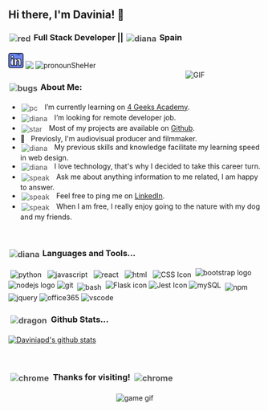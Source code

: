  ## Hi there, I'm Davinia! 🦕
  

<div align='left'style="vertical-align:middle">
<h3>
  <img src="https://github.com/user-attachments/assets/24712f10-9514-450f-96bb-3876c859bf5c" alt="red" style="vertical-align:middle; margin:2px; opacity:0.75; height:25px">
  <span>Full Stack Developer</span>
  ||
  <img src="https://github.com/user-attachments/assets/6c4cf216-bdff-4e73-ae17-834a5dc77f75" alt="diana" style="vertical-align:middle; margin:2px; opacity:0.75; height:25px">
  <span>Spain</span>
</h3>
  <a href="https://www.linkedin.com/in/davinia-p-delgado" target="_blank"><img height="30" src="https://raw.githubusercontent.com/8bithemant/8bithemant/master/linkedin.png?raw=true"/></a>
  <a href="https://github.com/daviniapd#:~:text=daviniaperezdelgado%40gmail.com" target="_blank" style="display: inline-block; vertical-align: middle;"><img height="30" src="https://cdn-icons-png.flaticon.com/256/324/324123.png"/></a> 
  <img src="https://cdn.icon-icons.com/icons2/2530/PNG/512/sheher_button_icon_151855.png" alt="pronounSheHer" height="30" >
</div>

   <img align="right" alt="GIF" src="https://user-images.githubusercontent.com/74038190/213760686-dcb02031-af46-4b9d-a6b1-9c367a379d9f.gif" width="30%" height="30%" style="vertical-align:middle"/>

### <img src="https://github.com/user-attachments/assets/eb2d21e1-1b10-4fc2-9cf0-37feaf73d1aa" alt="bugs" style="vertical-align:middle; margin:2px; opacity:0.75; height:25px"> About Me: 


- <img src="https://github.com/user-attachments/assets/5bf22aae-eecf-4f77-8163-01429c2a2865" alt="pc" style="vertical-align:middle; margin:2px; opacity:0.75; height:22px"> &nbsp; I’m currently learning on [4 Geeks Academy](https://4geeksacademy.com/es/premios).
- <img src="https://github.com/user-attachments/assets/51f6d251-8b49-4079-9250-8c7186a9ad8d" alt="diana" style="vertical-align:middle; margin:2px; opacity:0.75; height:20px"> &nbsp; I’m looking for remote developer job.
- <img src="https://github.com/user-attachments/assets/da7fe0b2-10b7-441c-8f68-7ddd2d31ada9" alt="star" style="vertical-align:middle; margin:2px; opacity:0.75; height:20px"> &nbsp; Most of my projects are available on [Github](https://github.com/daviniapd?tab=repositories).
- 🎥 &nbsp; Previosly, I'm audiovisual producer and filmmaker. 
- <img src="https://github.com/user-attachments/assets/2b21f2c4-ef99-4c1d-b441-1aabfe0ee7bc" alt="diana" style="vertical-align:middle; margin:2px; opacity:0.75; height:20px"> &nbsp; My previous skills and knowledge facilitate my learning speed in web design.
- <img src="https://github.com/user-attachments/assets/1043f8dc-36c1-4a05-a223-c97f37d885e2" alt="diana" style="vertical-align:middle; margin:2px; opacity:0.75; height:20px"> &nbsp; I love technology, that's why I decided to take this career turn. 
- <img src="https://github.com/user-attachments/assets/fdeb748b-adec-49c6-b761-62aaa650a495" alt="speak" style="vertical-align:middle; margin:2px; opacity:0.75; height:20px"> &nbsp; Ask me about anything information to me related, I am happy to answer.
- <img src="https://github.com/user-attachments/assets/cfbf1a7e-fe7c-4a41-bc3d-1b095838a332" alt="speak" style="vertical-align:middle; margin:2px; opacity:0.75; height:20px"> &nbsp; Feel free to ping me on [LinkedIn](https://www.linkedin.com/in/davinia-p-delgado).
- <img src="https://github.com/user-attachments/assets/cc6bf341-cabc-4226-85ba-fb1bff43d458" alt="speak" style="vertical-align:middle; margin:2px; opacity:0.75; height:20px"> &nbsp; When I am free, I really enjoy going to the nature with my dog and my friends. 

<br />

### <img src="https://github.com/user-attachments/assets/31be5e71-5269-411e-9989-25a67c338170" alt="diana" style="vertical-align:middle; margin:2px; opacity:0.75; height:25px"> Languages and Tools...

<p align="left">


  <img src="https://cdn.icon-icons.com/icons2/2530/PNG/512/python_button_icon_151925.png" alt="python" height="40" style="vertical-align:top; margin:4px">
  <img src="https://cdn.icon-icons.com/icons2/2530/PNG/512/js_button_icon_151927.png" alt="javascript" height="40" style="vertical-align:top; margin:4px">
  <img src="https://cdn.icon-icons.com/icons2/2530/PNG/512/react_button_icon_151947.png" alt="react" height="40" style="vertical-align:top; margin:4px">
  <img src="https://cdn.icon-icons.com/icons2/2530/PNG/512/html_button_icon_151929.png" alt="html" height="40" style="vertical-align:top; margin:4px">
  <img src="https://cdn.icon-icons.com/icons2/2530/PNG/512/css_button_icon_151935.png" alt="CSS Icon" height="40" style="vertical-align:top; margin:4px"/>
  <img src="https://cdn.icon-icons.com/icons2/2530/PNG/512/bootstrap_button_icon_151958.png" height="40" alt="bootstrap logo"  />
  <img src="https://cdn.icon-icons.com/icons2/2530/PNG/512/nodejs_button_icon_151951.png" height="40" alt="nodejs logo"  />
  <img src="https://cdn.icon-icons.com/icons2/3049/PNG/512/git_icon_189418.png" alt="git" height="40"/>
  <img src="https://cdn.icon-icons.com/icons2/2530/PNG/512/bash_button_icon_151886.png" alt="bash" height="40" style="vertical-align:top; margin:4px">
  <img src="https://velog.velcdn.com/images/khyun11/post/f47f3398-35d5-463e-ba83-1f3730cf4d15/image.png" height="36" alt="Flask icon"/>
  <img src="https://spin.atomicobject.com/wp-content/uploads/jest.png" height="36" alt="Jest Icon" />
  <img title="MySQL" src="https://cdn.icon-icons.com/icons2/2699/PNG/512/mysql_horizontal_logo_icon_170929.png" height="36" alt="mySQL" />
  <img src="https://cdn.icon-icons.com/icons2/2530/PNG/512/npm_button_icon_151891.png" alt="npm" height="40" style="vertical-align:top; margin:4px">
  <img src="https://cdn.icon-icons.com/icons2/2530/PNG/512/jquery_button_icon_151954.png" height="40" alt="jquery"  />
  <img src="https://cdn.icon-icons.com/icons2/2530/PNG/512/office_button_icon_151888.png" height="40" alt="office365"  />
  <img src="https://cdn.icon-icons.com/icons2/2530/PNG/512/visualstudio_code_button_icon_151868.png" alt="vscode" height="40" >

</p>

### <img src="https://github.com/user-attachments/assets/2ff05b8e-4e21-4e99-ab6a-435f781a8525" alt="dragon" style="vertical-align:middle; margin:4px; opacity:0.75; height:25px"> Github Stats...

 [![Daviniapd's github stats](https://bad-apple-github-readme.vercel.app/api?username=daviniapd&show_icons=true&count_private=true&line_height=20&icon_color=800080&theme=blue-green&title_color=800080)](#)



 <br />

###  <img src="https://github.com/user-attachments/assets/6e65f204-1c12-4695-8b5d-3df56f21e3f2" alt="chrome" style="vertical-align:middle; margin:4px; opacity:0.75; height:25px">  Thanks for visiting!  <img src="https://github.com/user-attachments/assets/864700de-074d-4416-8dae-8c421e602241" alt="chrome" style="vertical-align:bottom; margin:4px; opacity:0.75; height:25px">

<p align="center">
        <img src="https://user-images.githubusercontent.com/74038190/212284136-03988914-d899-44b4-b1d9-4eeccf656e44.gif" alt="game gif"  style="height 100px" />
</p>
